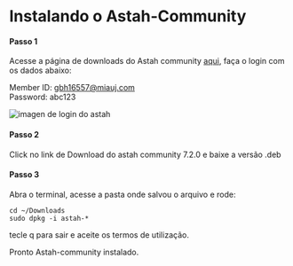 # Instalando o Astah-Community

#### Passo 1

Acesse a página de downloads do Astah community [aqui](https://members.change-vision.com/members/files/astah_community), faça o login com os dados abaixo:

Member ID: gbh16557@miauj.com  
Password: abc123

![imagen de login do astah](https://github.com/nosrednawall/Faculdade-Projeto-Integrador-5P/blob/master/Documentacao/DevOps/ConfiguracoesPersonalizadas/imagens/astah-login.png?raw=true)

#### Passo 2

Click no link de Download do astah community 7.2.0 e baixe a versão .deb

#### Passo 3

Abra o terminal, acesse a pasta onde salvou o arquivo e rode:

<!-- language: shell -->
    cd ~/Downloads
    sudo dpkg -i astah-*
<!-- language: shell -->

tecle q para sair e aceite os termos de utilização.

Pronto Astah-community instalado.
